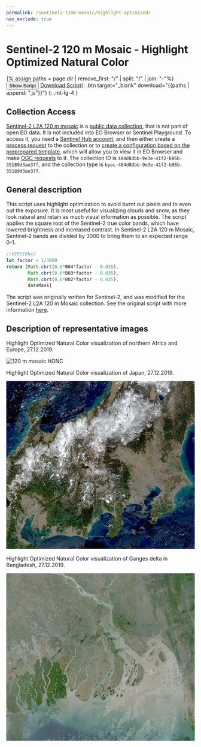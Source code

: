 ```yaml
---
permalink: /sentinel2-120m-mosaic/highlight-optimized/
nav_exclude: true
---
```


# Sentinel-2 120 m Mosaic - Highlight Optimized Natural Color

{% assign paths = page.dir | remove_first: "/" | split: "/" | join: "-"%}
<button class="btn btn-primary" id="toggle-script" onclick="toggleScript()">Show Script</button>
[Download Script](script.js){: .btn target="_blank" download="{{paths | append: ".js"}}"}
{: .mt-lg-4 }

<div id="script" style="display:none;"> 
{% highlight javascript %}
{% include_relative script.js %}
{% endhighlight %}
</div>

## Collection Access

[Sentinel-2 L2A 120 m mosaic](https://collections.sentinel-hub.com/sentinel-s2-l2a-mosaic-120/) is a [public data collection](https://collections.sentinel-hub.com/), that is not part of open EO data. It is not included into EO Browser or Sentinel Playground. To access it, you need a [Sentinel Hub account](https://www.sentinel-hub.com/pricing/), and then either create a [process request](https://docs.sentinel-hub.com/api/latest/api/process/) to the collection or to [create a configuration based on the preprepared template](https://www.sentinel-hub.com/faq/#how-to-visualize-own-collection-eobrowser), which will allow you to view it in EO Browser and make [OGC requests](https://www.sentinel-hub.com/develop/api/ogc/) to it. The collection ID is `484d8dbb-9e3e-41f2-b96b-35189d3ae37f`, and the collection type is `byoc-484d8dbb-9e3e-41f2-b96b-35189d3ae37f`. 

## General description

This script uses highlight optimization to avoid burnt out pixels and to even out the exposure. It is most useful for visualizing clouds and snow, as they look natural and retain as much visual information as possible. The script applies the square root of the Sentinel-2 true color bands, which have lowered brightness and increased contrast. In Sentinel-2 L2A 120 m Mosaic, Sentinel-2 bands are divided by 3000 to bring them to an expected range 0-1. 

```javascript
//VERSION=3
let factor = 1/3000
return [Math.cbrt(0.6*B04*factor - 0.035),
        Math.cbrt(0.6*B03*factor - 0.035),
        Math.cbrt(0.6*B02*factor - 0.035), 
        dataMask]
```
The script was originally written for Sentinel-2, and was modified for the Sentinel-2 L2A 120 m Mosaic collection. See the original script with more information [here](https://custom-scripts.sentinel-hub.com/sentinel-3/true_color_highlight_optimized/).

## Description of representative images

Highlight Optimized Natural Color visualization of northern Africa and Europe, 27.12.2019. 

![120 m mosaic HONC](fig/fig1.png)

Highlight Optimized Natural Color visualization of Japan, 27.12.2019. 

![120 m mosaic HONC](fig/fig2.png)

Highlight Optimized Natural Color visualization of Ganges delta in Bangladesh, 27.12.2019.

![120 m mosaic HONC](fig/fig3.png)





